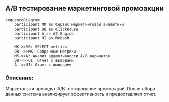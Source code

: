 ## А/В тестирование маркетинговой промоакции

```mermaid
sequenceDiagram
    participant MK as Сервис маркетинговой аналитики
    participant DB as ClickHouse
    participant A as AI Engine
    participant UI as Redash

    MK->>DB: SELECT metrics
    DB-->>MK: Собранные метрики
    MK->>A: Анализ эффективности A/B вариантов
    DB-->>UI: Отчет с выводами
    A-->>UI: Отчет с выводами
```

### Описание:
Маркетологи проводят A/B тестирование промоакций. После сбора данных система анализирует эффективность и предоставляет отчет.